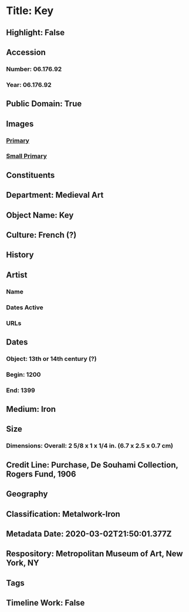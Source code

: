 # Title: Key
## Highlight: False
## Accession
### Number: 06.176.92
### Year: 06.176.92
## Public Domain: True
## Images
### [Primary](https://images.metmuseum.org/CRDImages/md/original/sf06-176-92s1.jpg)
### [Small Primary](https://images.metmuseum.org/CRDImages/md/web-large/sf06-176-92s1.jpg)
## Constituents
## Department: Medieval Art
## Object Name: Key
## Culture: French (?)
## History
## Artist
### Name
### Dates Active
### URLs
## Dates
### Object: 13th or 14th century (?)
### Begin: 1200
### End: 1399
## Medium: Iron
## Size
### Dimensions: Overall: 2 5/8 x 1 x 1/4 in. (6.7 x 2.5 x 0.7 cm)
## Credit Line: Purchase, De Souhami Collection, Rogers Fund, 1906
## Geography
## Classification: Metalwork-Iron
## Metadata Date: 2020-03-02T21:50:01.377Z
## Respository: Metropolitan Museum of Art, New York, NY
## Tags
## Timeline Work: False